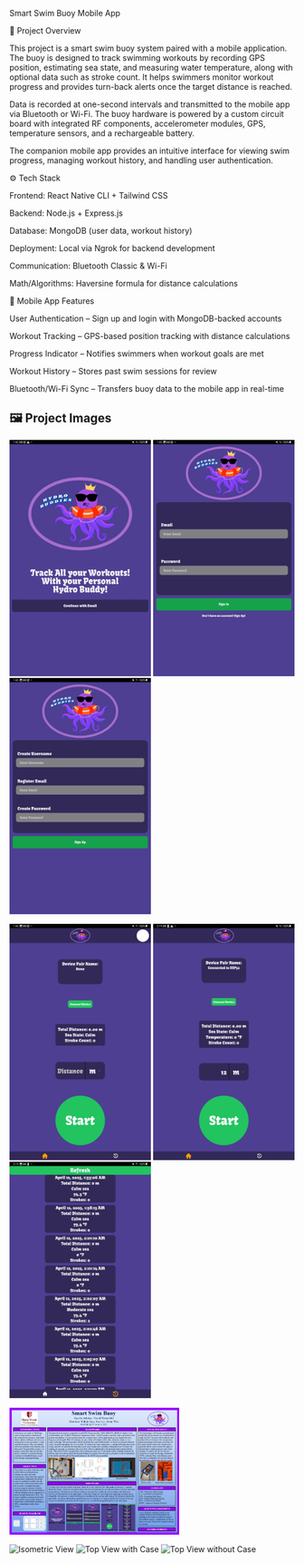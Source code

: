 Smart Swim Buoy Mobile App

📖 Project Overview

This project is a smart swim buoy system paired with a mobile application. The buoy is designed to track swimming workouts by recording GPS position, estimating sea state, and measuring water temperature, along with optional data such as stroke count. It helps swimmers monitor workout progress and provides turn-back alerts once the target distance is reached.

Data is recorded at one-second intervals and transmitted to the mobile app via Bluetooth or Wi-Fi. The buoy hardware is powered by a custom circuit board with integrated RF components, accelerometer modules, GPS, temperature sensors, and a rechargeable battery.

The companion mobile app provides an intuitive interface for viewing swim progress, managing workout history, and handling user authentication.

⚙️ Tech Stack

Frontend: React Native CLI + Tailwind CSS

Backend: Node.js + Express.js

Database: MongoDB (user data, workout history)

Deployment: Local via Ngrok for backend development

Communication: Bluetooth Classic & Wi-Fi

Math/Algorithms: Haversine formula for distance calculations

📱 Mobile App Features

User Authentication – Sign up and login with MongoDB-backed accounts

Workout Tracking – GPS-based position tracking with distance calculations

Progress Indicator – Notifies swimmers when workout goals are met

Workout History – Stores past swim sessions for review

Bluetooth/Wi-Fi Sync – Transfers buoy data to the mobile app in real-time

## 🖼️ Project Images

<p float="left">
  <img src="images/LandingPage.jpg" alt="Landing Page" width="250"/>
  <img src="images/LoginPage.jpg" alt="Login Page" width="250"/>
  <img src="images/SignupPage.jpg" alt="Signup Page" width="250"/>
</p>

<p float="left">
  <img src="images/HomePage.jpg" alt="Home Page" width="250"/>
  <img src="images/HomePageAfterConnect.jpg" alt="Home Page After Connect" width="250"/>
  <img src="images/HistoryPage.jpg" alt="History Page" width="250"/>
</p>

<p float="left">
  <img src="images/Poster.png" alt="Poster" width="300"/>
</p>

<p float="left">
  <img src="images/Isometric_View.jpg" alt="Isometric View" width="300"/>
  <img src="images/Top_View_wCase.jpg" alt="Top View with Case" width="300"/>
  <img src="images/Top_View_woCase.jpg" alt="Top View without Case" width="300"/>
</p>

